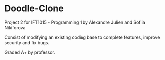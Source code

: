 # Doodle-Clone
Project 2 for IFT1015 - Programming 1 by Alexandre Julien and Sofiia Nikiforova

Consist of modifying an existing coding base to complete features, improve security and fix bugs.

Graded A+ by professor.
